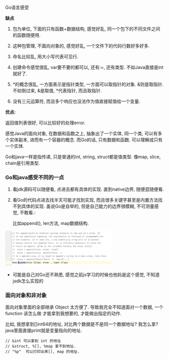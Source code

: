 Go语言感受

**缺点**

1. 包为单位, 下面的只有函数+数据结构, 感觉好乱, 同一个包下的不同文件之间的函数随便用.

2. 这种包管理, 不面向对象的, 感觉好乱, 一个文件下的代码行数好多好多.

3. 命名比较乱, 用大小写代表可见行.

4. 创建命令感觉很乱, var要不要的都可以, 还有:=, 还有类型. 不如Java直接是int就好了.

5. *的概念很乱, 一方面表示是指针类型, 一方面可以取指针的对象. &则是取指针. 不如倒过来, &是取值, *代表指针, 而且取指针.
6. 没有三元运算符, 而且多个响应也没法作为值直接赋值给一个变量.



**优点:**

返回值列表很好, 可以比较好的处理error.

感觉Java的面向对象, 在数据和函数之上, 抽象出了一个实体, 同一个类, 可以有多个实体副本, 进而有一个容器的概念. 而Go的话, 只有数据和函数. 可以理解成只有一个实体.





Go和java一样是指传递, 只是普通的int, string, struct都是值类型. 像map, slice, chain是引用类型.







### Go和java感受不同的一点

1. 看jdk源码可以随便看, 点进去都有具体的实现. 直到native边界, 随便逛随便看.

2. 看Go的代码点进去找半天可能才找到实现, 而且很多关键字甚至是内置方法找不到具体的实现. 虽说Go是自举的, 但是自己能力的边界很模糊, 不可测量感觉, 不敢看.:

   比如append(), len方法, map数据结构.

<img src="Go语言感受.assets/image-20220121162705309.png" alt="image-20220121162705309" style="zoom:33%;" />

- 可能是自己对Go还不熟悉, 感觉之前js学习的时候也他妈是这个感觉, 不知道jsdk怎么实现的



### 面向对象和非对象

面向对象里面的全部继承 Object 太方便了. 导致我完全不知道面对一个数据, 一个  function 该怎么做 才能拿到我想要的, 才能做出指定的动作.

比如, 我想拿到[]int64的地址, 对比两个数据是不是同一个数据地址? 我怎么拿? java里面直接print就是变量指向的地址.

```
// &int 可以拿到 int 的地址
// &struct, %[], %map 拿不到地址.
// "%p"  可以打印出来[], map 的地址.
```




